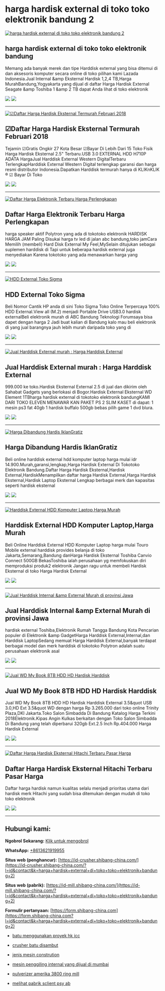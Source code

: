 # harga hardisk external di toko toko elektronik bandung 2

<a href="https://swt.shibang-china.com/?l=id&img&k=harga+hardisk+external+di+toko+toko+elektronik+bandung+2" target="_blank">![harga hardisk external di toko toko elektronik bandung 2](http://static.shibang-china.com/all-800x300/450.jpg)</a>

## harga hardisk external di toko toko elektronik bandung
Memang ada banyak merek dan tipe Harddisk external yang bisa ditemui di dan aksesoris komputer secara online di toko pilihan kami Lazada Indonesia.Jual Internal &amp Eksternal Hardisk 1,2,4 TB,Harga MurahBandung,Yogyakarta yang dijual di daftar Harga Hardisk External Seagate &amp Toshiba 1 &amp 2 TB dapat Anda lihat di toko elektronik


<a href="https://whatsapp.shibangsoft.com/WhatsApp.php" target="_blank" title="WhatsApp">![](http://static.shibang-china.com/icon/whatsapp.png)</a> <a href="https://swt.shibang-china.com/?l=id&icon&k=harga+hardisk+external+di+toko+toko+elektronik+bandung+2" target="_blank">![](http://static.shibang-china.com/icon/chat-id.png)</a>

---

<a href="https://swt.shibang-china.com/?l=id&img&k=harga+hardisk+external+di+toko+toko+elektronik+bandung+2" target="_blank">![☑Daftar Harga Hardisk Eksternal Termurah Februari 2018](http://static.shibang-china.com/all-800x300/701.jpg)</a>

## ☑Daftar Harga Hardisk Eksternal Termurah Februari 2018
Tejamin ☑Gratis Ongkir 27 Kota Besar ☑Bayar Di Lebih Dari 15 Toko Fisik Harga Hardisk Eksternal 2.5" Terbaru.USB 3.0 EXTERNAL HDD H710P ADATA HargaJual Harddisk External Western DigitalTerbaru TerlengkapHarddisk External Western Digital terlengkap garansi dan harga resmi distributor Indonesia.Dapatkan Harddisk termurah hanya di KLIKnKLIK ® ☑ Bayar Di Toko


<a href="https://whatsapp.shibangsoft.com/WhatsApp.php" target="_blank" title="WhatsApp">![](http://static.shibang-china.com/icon/whatsapp.png)</a> <a href="https://swt.shibang-china.com/?l=id&icon&k=harga+hardisk+external+di+toko+toko+elektronik+bandung+2" target="_blank">![](http://static.shibang-china.com/icon/chat-id.png)</a>

---

<a href="https://swt.shibang-china.com/?l=id&img&k=harga+hardisk+external+di+toko+toko+elektronik+bandung+2" target="_blank">![Daftar Harga Elektronik Terbaru Harga Perlengkapan](http://static.shibang-china.com/all-800x300/954.jpg)</a>

## Daftar Harga Elektronik Terbaru Harga Perlengkapan
harga speaker aktif Polytron yang ada di tokotoko elektronik HARDISK HARGA JAM Paling Disukai harga tv led di jalan abc bandung,toko jamCara Memilih (membeli) Hard Disk External My Feel,MySelain ditujukan sebagai suplemen harddisk di Tapi untuk beberapa hardisk external juga menyediakan Karena tokotoko yang ada menawarkan harga yang


<a href="https://whatsapp.shibangsoft.com/WhatsApp.php" target="_blank" title="WhatsApp">![](http://static.shibang-china.com/icon/whatsapp.png)</a> <a href="https://swt.shibang-china.com/?l=id&icon&k=harga+hardisk+external+di+toko+toko+elektronik+bandung+2" target="_blank">![](http://static.shibang-china.com/icon/chat-id.png)</a>

---

<a href="https://swt.shibang-china.com/?l=id&img&k=harga+hardisk+external+di+toko+toko+elektronik+bandung+2" target="_blank">![HDD External Toko Sigma](http://static.shibang-china.com/all-800x300/738.jpg)</a>

## HDD External Toko Sigma
Beli Nomor Cantik HP anda di sini Toko Sigma Toko Online Terpercaya 100% HDD External.View all (M.2) menjadi Portable Drive USB3.0 hardisk externalBeli elektronik murah di ABC Bandung Teknologi Forumsaya bisa dapet dengan harga 2 Jadi buat kalian di Bandung kalo mau beli elektronik di yang jual barangnya jauh lebih murah daripada toko yang di


<a href="https://whatsapp.shibangsoft.com/WhatsApp.php" target="_blank" title="WhatsApp">![](http://static.shibang-china.com/icon/whatsapp.png)</a> <a href="https://swt.shibang-china.com/?l=id&icon&k=harga+hardisk+external+di+toko+toko+elektronik+bandung+2" target="_blank">![](http://static.shibang-china.com/icon/chat-id.png)</a>

---

<a href="https://swt.shibang-china.com/?l=id&img&k=harga+hardisk+external+di+toko+toko+elektronik+bandung+2" target="_blank">![Jual Harddisk External murah : Harga Harddisk External](http://static.shibang-china.com/all-800x300/189.jpg)</a>

## Jual Harddisk External murah : Harga Harddisk External
999.000 ke toko.Hardisk Eksternal External 2.5 di jual dan dikirim oleh Sahabat Gadgets yang berlokasi di Bogor.Hardisk External Eksternal WD Element 1TBharga hardisk external di tokotoko elektronik bandungKAMI DARI TOKO ELEVEN MENAWAR KAN PAKET PS 2 SLIM KASET di dapat: 1 mesin ps3 fat 40gb 1 hardisk buffalo 500gb bebas pilih game 1 dvd blura.


<a href="https://whatsapp.shibangsoft.com/WhatsApp.php" target="_blank" title="WhatsApp">![](http://static.shibang-china.com/icon/whatsapp.png)</a> <a href="https://swt.shibang-china.com/?l=id&icon&k=harga+hardisk+external+di+toko+toko+elektronik+bandung+2" target="_blank">![](http://static.shibang-china.com/icon/chat-id.png)</a>

---

<a href="https://swt.shibang-china.com/?l=id&img&k=harga+hardisk+external+di+toko+toko+elektronik+bandung+2" target="_blank">![Harga Dibandung Hardis IklanGratiz](http://static.shibang-china.com/all-800x300/814.jpg)</a>

## Harga Dibandung Hardis IklanGratiz
Beli online harddisk external hdd komputer laptop harga mulai idr 14.900.Murah,garansi,lengkap,Harga Hardisk External Di Tokotoko Elektronik Bandung.Daftar Harga Hardisk Eksternal,Hardisk External,HardiskMenampilkan daftar harga Hardisk External,Harga Hardisk Eksternal,Hardisk Laptop Eksternal Lengkap berbagai merk dan kapasitas seperti hardisk eksternal


<a href="https://whatsapp.shibangsoft.com/WhatsApp.php" target="_blank" title="WhatsApp">![](http://static.shibang-china.com/icon/whatsapp.png)</a> <a href="https://swt.shibang-china.com/?l=id&icon&k=harga+hardisk+external+di+toko+toko+elektronik+bandung+2" target="_blank">![](http://static.shibang-china.com/icon/chat-id.png)</a>

---

<a href="https://swt.shibang-china.com/?l=id&img&k=harga+hardisk+external+di+toko+toko+elektronik+bandung+2" target="_blank">![Harddisk External HDD Komputer Laptop,Harga Murah](http://static.shibang-china.com/all-800x300/219.jpg)</a>

## Harddisk External HDD Komputer Laptop,Harga Murah
Beli Online Harddisk External HDD Komputer Laptop harga mulai Touro Mobile external harddisk provides belanja di toko Jakarta,Semarang,Bandung danHarga Hardisk Eksternal Toshiba Canvio Connect 500GB BekasToshiba ialah perusahaan yg memfokuskan diri memproduksi produk2 elektronik Jangan ragu untuk membeli Hardisk Eksternal di toko Harga Hardisk External


<a href="https://whatsapp.shibangsoft.com/WhatsApp.php" target="_blank" title="WhatsApp">![](http://static.shibang-china.com/icon/whatsapp.png)</a> <a href="https://swt.shibang-china.com/?l=id&icon&k=harga+hardisk+external+di+toko+toko+elektronik+bandung+2" target="_blank">![](http://static.shibang-china.com/icon/chat-id.png)</a>

---

<a href="https://swt.shibang-china.com/?l=id&img&k=harga+hardisk+external+di+toko+toko+elektronik+bandung+2" target="_blank">![Jual Harddisk Internal &amp External Murah di provinsi Jawa](http://static.shibang-china.com/all-800x300/956.jpg)</a>

## Jual Harddisk Internal &amp External Murah di provinsi Jawa
hardisk external Toshiba,Elektronik Rumah Tangga Bandung Kota Pencarian populer di Elektronik &amp GadgetHarga Harddisk External,Internal,dan Harddisk LaptopSedang memuat Harga Harddisk External,banyak terdapat berbagai model dan merk harddisk di tokotoko Polytron adalah suatu perusahaan elektronik asal


<a href="https://whatsapp.shibangsoft.com/WhatsApp.php" target="_blank" title="WhatsApp">![](http://static.shibang-china.com/icon/whatsapp.png)</a> <a href="https://swt.shibang-china.com/?l=id&icon&k=harga+hardisk+external+di+toko+toko+elektronik+bandung+2" target="_blank">![](http://static.shibang-china.com/icon/chat-id.png)</a>

---

<a href="https://swt.shibang-china.com/?l=id&img&k=harga+hardisk+external+di+toko+toko+elektronik+bandung+2" target="_blank">![Jual WD My Book 8TB HDD HD Hardisk Harddisk](http://static.shibang-china.com/all-800x300/966.jpg)</a>

## Jual WD My Book 8TB HDD HD Hardisk Harddisk
Jual WD My Book 8TB HDD HD Hardisk Harddisk External 3.5&quot USB 3.0,HD Ext 3.5&quot WD dengan harga Rp 3.265.000 dari toko online Trinity Plaza,DKI Jakarta.Toko Salon Simbadda Di Bandung Katalog Harga Terkini 2018Elektronik.Kipas Angin Kulkas berkaitan dengan Toko Salon Simbadda Di Bandung yang telah diperbarui 320gb Ext.2.5 Inch Rp.404.000 Harga Hardisk External


<a href="https://whatsapp.shibangsoft.com/WhatsApp.php" target="_blank" title="WhatsApp">![](http://static.shibang-china.com/icon/whatsapp.png)</a> <a href="https://swt.shibang-china.com/?l=id&icon&k=harga+hardisk+external+di+toko+toko+elektronik+bandung+2" target="_blank">![](http://static.shibang-china.com/icon/chat-id.png)</a>

---

<a href="https://swt.shibang-china.com/?l=id&img&k=harga+hardisk+external+di+toko+toko+elektronik+bandung+2" target="_blank">![Daftar Harga Hardisk Eksternal Hitachi Terbaru Pasar Harga](http://static.shibang-china.com/all-800x300/988.jpg)</a>

## Daftar Harga Hardisk Eksternal Hitachi Terbaru Pasar Harga
Daftar harga hardisk namun kualitas selalu menjadi prioritas utama dari hardisk merk Hitachi yang sudah bisa ditemukan dengan mudah di toko toko elektronik

<a href="https://whatsapp.shibangsoft.com/WhatsApp.php" target="_blank" title="WhatsApp">![](http://static.shibang-china.com/icon/whatsapp.png)</a> <a href="https://swt.shibang-china.com/?l=id&icon&k=harga+hardisk+external+di+toko+toko+elektronik+bandung+2" target="_blank">![](http://static.shibang-china.com/icon/chat-id.png)</a>

---
## Hubungi kami:

**Ngobrol Sekarang:** [Klik untuk mengobrol](https://swt.shibang-china.com?l=id&contact&k=harga+hardisk+external+di+toko+toko+elektronik+bandung+2)

**WhatsApp:**  [+8613621919955](https://whatsapp.shibangsoft.com/WhatsApp.php)

**Situs web (penghancur):** [https://id-crusher.shibang-china.com/](https://id-crusher.shibang-china.com/?l=id&contact&k=harga+hardisk+external+di+toko+toko+elektronik+bandung+2)

**Situs web (pabrik):** [https://id-mill.shibang-china.com/](https://id-mill.shibang-china.com/?l=id&contact&k=harga+hardisk+external+di+toko+toko+elektronik+bandung+2)

**Formulir pertanyaan:** [https://form.shibang-china.com](https://form.shibang-china.com?l=id&contact&k=harga+hardisk+external+di+toko+toko+elektronik+bandung+2)

* [batu menggunakan proyek hk icc](../45/batu%20menggunakan%20proyek%20hk%20icc.md)

* [crusher batu disambut](../48/crusher%20batu%20disambut.md)

* [jenis mesin constrution](../47/jenis%20mesin%20constrution.md)

* [mesin penggiling internal yang dijual di mumbai](../45/mesin%20penggiling%20internal%20yang%20dijual%20di%20mumbai.md)

* [pulverizer amerika 3800 ring mill](../50/pulverizer%20amerika%203800%20ring%20mill.md)

* [melihat pabrik sclient psy ab](../47/melihat%20pabrik%20sclient%20psy%20ab.md)